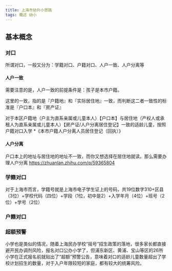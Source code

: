 ```yaml
---
title: 上海市幼升小思路
tags: 概述 幼小
---
```


## 基本概念

### 对口

所谓对口，一般又分为：学籍对口、户籍对口、人户一致、人户分离等

#### 人户一致

需要注意的是，人户一致的前提条件是：孩子是本市户籍。

这里的一致，指的是『户籍地』和『实际居住地』一致，而判断这二者一致性的标准是『户口本』和『房产证』

对于本区户籍地（户主为直系亲属或儿童本人）【户口本】与居住地（产权人或承租人为直系亲属或儿童本人）【房产证/人户分离居住登记】一致的适龄儿童，按照户籍对口入学
*《本市户籍人户分离人员居住登记（回执）》

#### 人户分离

户口本上的地址与居住地的地址不一致，而你又想选择在居住地就读。那么需要办理人户分离
https://zhuanlan.zhihu.com/p/59365804


### 学籍对口

对于上海市而言，学籍号就是上海市电子学生证上的号码，共19位数字310+区县（3位）+学校代码（四位）+学段（1位，初中是2）+入学年月（4位）+班号（2位）+学号（2位）

### 户籍对口


### 超额预警

小学也是类似的情况，随着上海民办学校“摇号”招生政策的落地，很多家长都直接避开民办调剂风险，报名对口公办小学了，但浦东新区、黄浦、宝山等区的26所小学在正式报名前就贴出了“超额”预警公告，意味着对口的适龄儿童数量超出了学校计划招生的数量，对于入户年限较短的家庭，都有较大的统筹风险。




